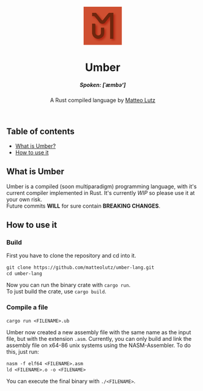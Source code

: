 <p align="center">
<a href="https://github.com/matteolutz/umber-lang"><img height="100" src="./assets/img/logo.png"></a>

<h1 align="center">
    Umber
</h1>
<h5 align="center">
<i>Spoken</i>: [ˈæmbəʳ]
</h5>
<p align="center">
    A Rust compiled language by <a href="https://matteolutz.de">Matteo Lutz</a>
</p>

</p>

<br />

## Table of contents

- [What is Umber?](#what-is-umber)
- [How to use it](#how-to-use-it)

## What is Umber

Umber is a compiled (soon multiparadigm) programming language, with it's current compiler implemented in Rust. It's currently _WIP_ so please use it at your own risk.  
Future commits **WILL** for sure contain **BREAKING CHANGES**.

## How to use it

### Build

First you have to clone the repository and cd into it.

```
git clone https://github.com/matteolutz/umber-lang.git
cd umber-lang
```

Now you can run the binary crate with `cargo run`.  
To just build the crate, use `cargo build`.

### Compile a file

```
cargo run <FILENAME>.ub
```

Umber now created a new assembly file with the same name as the input file, but with the extension `.asm`.
Currently, you can only build and link the assembly file on x64-86 unix systems using the NASM-Assembler. To do this, just run:

```
nasm -f elf64 <FILENAME>.asm
ld <FILENAME>.o -o <FILENAME>
```

You can execute the final binary with `./<FILENAME>`.
